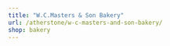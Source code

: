 ```yaml
---
title: "W.C.Masters & Son Bakery"
url: /atherstone/w-c-masters-and-son-bakery/
shop: bakery
---
```

